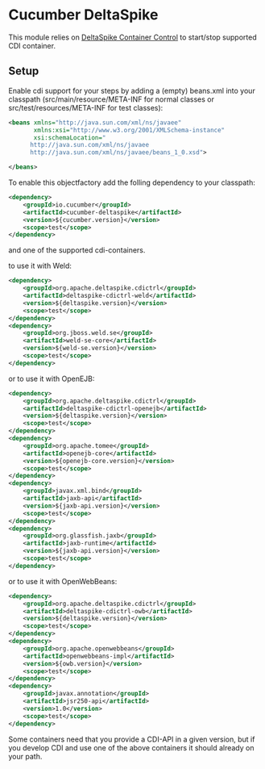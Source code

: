 Cucumber DeltaSpike
===================

This module relies on [DeltaSpike Container Control](https://deltaspike.apache.org/documentation/container-control.html) to start/stop supported CDI container.

## Setup
Enable cdi support for your steps by adding a (empty) beans.xml into your classpath (src/main/resource/META-INF for normal classes or src/test/resources/META-INF for test classes):

```xml
<beans xmlns="http://java.sun.com/xml/ns/javaee"
       xmlns:xsi="http://www.w3.org/2001/XMLSchema-instance"
       xsi:schemaLocation="
      http://java.sun.com/xml/ns/javaee
      http://java.sun.com/xml/ns/javaee/beans_1_0.xsd">

</beans>
```

To enable this objectfactory add the folling dependency to your classpath:
```xml
<dependency>
    <groupId>io.cucumber</groupId>
    <artifactId>cucumber-deltaspike</artifactId>
    <version>${cucumber.version}</version>
    <scope>test</scope>
</dependency>
```

and one of the supported cdi-containers.

to use it with Weld:

```xml
<dependency>
    <groupId>org.apache.deltaspike.cdictrl</groupId>
    <artifactId>deltaspike-cdictrl-weld</artifactId>
    <version>${deltaspike.version}</version>
    <scope>test</scope>
</dependency>
<dependency>
    <groupId>org.jboss.weld.se</groupId>
    <artifactId>weld-se-core</artifactId>
    <version>${weld-se.version}</version>
    <scope>test</scope>
</dependency>
```

or to use it with OpenEJB:

```xml
<dependency>
    <groupId>org.apache.deltaspike.cdictrl</groupId>
    <artifactId>deltaspike-cdictrl-openejb</artifactId>
    <version>${deltaspike.version}</version>
    <scope>test</scope>
</dependency>
<dependency>
    <groupId>org.apache.tomee</groupId>
    <artifactId>openejb-core</artifactId>
    <version>${openejb-core.version}</version>
    <scope>test</scope>
</dependency>
<dependency>
    <groupId>javax.xml.bind</groupId>
    <artifactId>jaxb-api</artifactId>
    <version>${jaxb-api.version}</version>
    <scope>test</scope>
</dependency>
<dependency>
    <groupId>org.glassfish.jaxb</groupId>
    <artifactId>jaxb-runtime</artifactId>
    <version>${jaxb-api.version}</version>
    <scope>test</scope>
</dependency>
```

or to use it with OpenWebBeans:
```xml
<dependency>
    <groupId>org.apache.deltaspike.cdictrl</groupId>
    <artifactId>deltaspike-cdictrl-owb</artifactId>
    <version>${deltaspike.version}</version>
    <scope>test</scope>
</dependency>
<dependency>
    <groupId>org.apache.openwebbeans</groupId>
    <artifactId>openwebbeans-impl</artifactId>
    <version>${owb.version}</version>
    <scope>test</scope>
</dependency>
<dependency>
    <groupId>javax.annotation</groupId>
    <artifactId>jsr250-api</artifactId>
    <version>1.0</version>
    <scope>test</scope>
</dependency>
```

Some containers need that you provide a CDI-API in a given version, but if you develop CDI and use one of the above containers it should already on your path.

